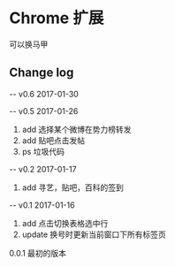 # Chrome 扩展  
可以换马甲


##  Change log

-- v0.6 2017-01-30


-- v0.5 2017-01-26
1. add 选择某个微博在势力榜转发
2. add 贴吧点击发帖
3. ps 垃圾代码

-- v0.2 2017-01-17  
1. add 寻艺，贴吧，百科的签到

-- v0.1 2017-01-16
1. add 点击切换表格选中行
2. update 换号时更新当前窗口下所有标签页

0.0.1 最初的版本